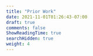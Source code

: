 ```yaml
---
title: "Prior Work"
date: 2021-11-01T01:26:43-07:00
draft: true
comments: false
ShowReadingTime: true
searchHidden: true
weight: 4
---
```

